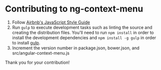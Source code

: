# Contributing to ng-context-menu

1. Follow [Airbnb's JavaScript Style Guide](https://github.com/airbnb/javascript)
2. Run ```gulp``` to execute development tasks such as linting the source and creating the distribution
files. You'll need to run ```npm install``` in order to install the development dependencies and
```npm install -g gulp``` in order to install [gulp](http://gulpjs.com).
3. Increment the version number in package.json, bower.json, and src/angular-context-menu.js

Thank you for your contribution!
